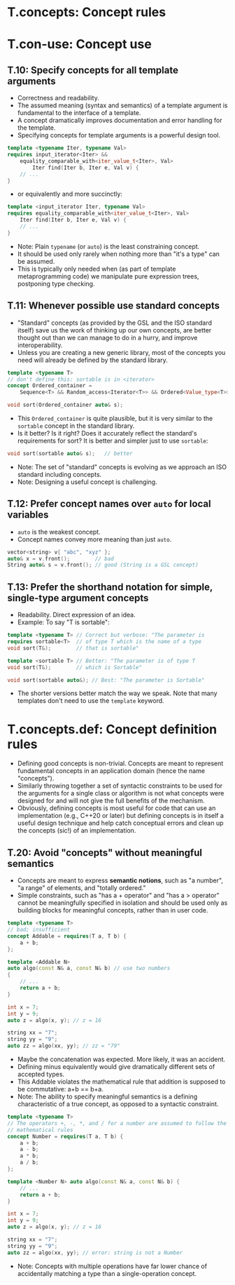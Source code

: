 # T.concepts: Concept rules

# T.con-use: Concept use

## T.10: Specify concepts for all template arguments
- Correctness and readability.
- The assumed meaning (syntax and semantics) of a template argument is fundamental to the interface of a template.
- A concept dramatically improves documentation and error handling for the template.
- Specifying concepts for template arguments is a powerful design tool.

```cpp
template <typename Iter, typename Val>
requires input_iterator<Iter> &&
    equality_comparable_with<iter_value_t<Iter>, Val>
        Iter find(Iter b, Iter e, Val v) {
    // ...
}
```
- or equivalently and more succinctly:
```cpp
template <input_iterator Iter, typename Val>
requires equality_comparable_with<iter_value_t<Iter>, Val>
    Iter find(Iter b, Iter e, Val v) {
    // ...
}
```
- Note: Plain `typename` (or `auto`) is the least constraining concept.
- It should be used only rarely when nothing more than "it's a type" can be assumed.
- This is typically only needed when (as part of template metaprogramming code) we manipulate pure expression trees, postponing type checking.

## T.11: Whenever possible use standard concepts
- "Standard" concepts (as provided by the GSL and the ISO standard itself) save us the work of thinking up our own concepts, are better thought out than we can manage to do in a hurry, and improve interoperability.
- Unless you are creating a new generic library, most of the concepts you need will already be defined by the standard library.

```cpp
template <typename T>
// don't define this: sortable is in <iterator>
concept Ordered_container =
    Sequence<T> && Random_access<Iterator<T>> && Ordered<Value_type<T>>;

void sort(Ordered_container auto& s);
```
- This `Ordered_container` is quite plausible, but it is very similar to the `sortable` concept in the standard library.
- Is it better? Is it right? Does it accurately reflect the standard's requirements for sort? It is better and simpler just to use `sortable`:
```cpp
void sort(sortable auto& s);   // better
```
- Note: The set of "standard" concepts is evolving as we approach an ISO standard including concepts.
- Note: Designing a useful concept is challenging.

## T.12: Prefer concept names over `auto` for local variables
- `auto` is the weakest concept.
- Concept names convey more meaning than just `auto`.

```cpp
vector<string> v{ "abc", "xyz" };
auto& x = v.front();        // bad
String auto& s = v.front(); // good (String is a GSL concept)
```

## T.13: Prefer the shorthand notation for simple, single-type argument concepts
- Readability. Direct expression of an idea.
- Example: To say "T is sortable":
```cpp
template <typename T> // Correct but verbose: "The parameter is
requires sortable<T>  // of type T which is the name of a type
void sort(T&);        // that is sortable"

template <sortable T> // Better: "The parameter is of type T
void sort(T&);        // which is Sortable"

void sort(sortable auto&); // Best: "The parameter is Sortable"
```
- The shorter versions better match the way we speak. Note that many templates don't need to use the `template` keyword.


# T.concepts.def: Concept definition rules
- Defining good concepts is non-trivial. Concepts are meant to represent fundamental concepts in an application domain (hence the name "concepts").
- Similarly throwing together a set of syntactic constraints to be used for the arguments for a single class or algorithm is not what concepts were designed for and will not give the full benefits of the mechanism.
- Obviously, defining concepts is most useful for code that can use an implementation (e.g., C++20 or later) but defining concepts is in itself a useful design technique and help catch conceptual errors and clean up the concepts (sic!) of an implementation.

## T.20: Avoid "concepts" without meaningful semantics
- Concepts are meant to express **semantic notions**, such as "a number", "a range" of elements, and "totally ordered."
- Simple constraints, such as "has a + operator" and "has a > operator" cannot be meaningfully specified in isolation and should be used only as building blocks for meaningful concepts, rather than in user code.

```cpp
template <typename T>
// bad; insufficient
concept Addable = requires(T a, T b) {
    a + b;
};

template <Addable N>
auto algo(const N& a, const N& b) // use two numbers
{
    // ...
    return a + b;
}

int x = 7;
int y = 9;
auto z = algo(x, y); // z = 16

string xx = "7";
string yy = "9";
auto zz = algo(xx, yy); // zz = "79"
```
- Maybe the concatenation was expected. More likely, it was an accident.
- Defining minus equivalently would give dramatically different sets of accepted types.
- This Addable violates the mathematical rule that addition is supposed to be commutative: a+b == b+a.
- Note: The ability to specify meaningful semantics is a defining characteristic of a true concept, as opposed to a syntactic constraint.

```cpp
template <typename T>
// The operators +, -, *, and / for a number are assumed to follow the usual
// mathematical rules
concept Number = requires(T a, T b) {
    a + b;
    a - b;
    a * b;
    a / b;
};

template <Number N> auto algo(const N& a, const N& b) {
    // ...
    return a + b;
}

int x = 7;
int y = 9;
auto z = algo(x, y); // z = 16

string xx = "7";
string yy = "9";
auto zz = algo(xx, yy); // error: string is not a Number
```
- Note: Concepts with multiple operations have far lower chance of accidentally matching a type than a single-operation concept.

